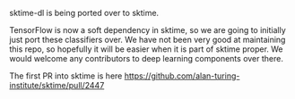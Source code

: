 sktime-dl is being ported over to sktime.

TensorFlow is now a soft dependency in sktime, so we are going to initially just port
these classifiers over. We have not been very good at maintaining this repo, so
hopefully it will be easier when it is part of sktime proper. We would welcome any
contributors to deep learning components over there.

The first PR into sktime is here
https://github.com/alan-turing-institute/sktime/pull/2447
